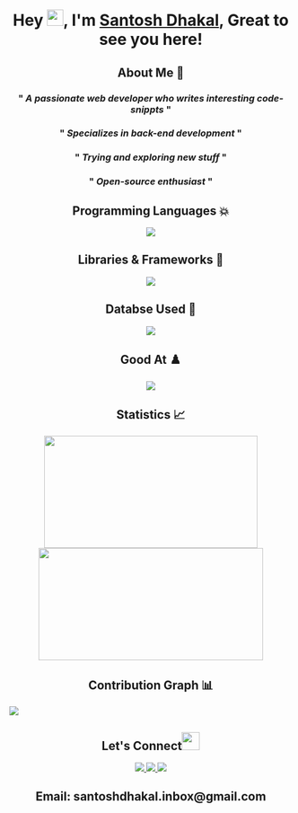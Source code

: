 # <p align="center">Hey <img src="https://gist.github.com/haldaranup/aad23918f5ad8bff5199094c9f6d337a/raw/a19b90e65fcffa0eabd3874b66520b91ee9f0e60/hi.gif" width="29">, I'm [Santosh Dhakal](https://santoshdhakal.com/), Great to see you here!<p/>
 
## <p align="center">About Me 🚀</p>
 ### <p align="center">" *A passionate **web developer** who writes interesting **code-snippts*** "</p>
 ### <p align="center">" *Specializes in **back-end development*** "</p>
 ### <p align="center">" *Trying and **exploring** new stuff* "</p>
 ### <p align="center">" ***Open-source** enthusiast* "</p>


## <h2 align="center">Programming Languages 💥</h2>
 <p align="center">
  <a href="https://santoshdhakal.com">
    <img src="https://skillicons.dev/icons?i=html,css,js,python" />
  </a>
</p>

## <h2 align="center"> Libraries & Frameworks 📑</h2>
<p align="center">
   <a href="https://santoshdhakal.com">
    <img src="https://skillicons.dev/icons?i=react,redux,express,nodejs" />
  </a>
 </p>
 
 ## <h2 align="center"> Databse Used 💾</h2>
<p align="center">
   <a href="https://santoshdhakal.com">
    <img src="https://skillicons.dev/icons?i=mongodb,mysql,postgresql" />
  </a>
 </p>
 
 ## <h2 align="center"> Good At ♟️</h2>
<p align="center">
   <a href="https://santoshdhakal.com">
    <img src="https://skillicons.dev/icons?i=linux,git,bash,vscode" />
  </a>
 </p>
 
## <h2 align="center">Statistics 📈</h2>
<p align="center">
<img height="200px" width="380px" src="https://github-readme-stats.vercel.app/api?username=xxshcoder&show_icons=true&theme=tokyonight" />     
<img height="200px" width="400px" src="https://github-readme-streak-stats.herokuapp.com/?user=xxshcoder&show_icons=true&theme=tokyonight" />
<p/>

## <h2 align="center">Contribution Graph 📊</h2>
<img src="https://github-readme-activity-graph.cyclic.app/graph?username=xxshcoder&theme=chartreuse-dark" />  

## <h2 align="center">Let's Connect<img src="https://gist.github.com/haldaranup/f89330e95dfca979a5bc9fd80602761f/raw/8a3d00dfc3aa37c26873bb154227e395ef77cdfa/handshake.gif" height="32px"> </h2>
 <p align="center">
  <a href="https://twitter.com/santosh_dhakal">
    <img src="https://skillicons.dev/icons?i=twitter" />
  </a>
  <a href="https://www.linkedin.com/in/santosh_dhakal">
    <img src="https://skillicons.dev/icons?i=linkedin" />
  </a>
  <a href="https://www.instagram.com/santosh_dhakal">
    <img src="https://skillicons.dev/icons?i=instagram" />
  </a>
<h2 align="center">Email: santoshdhakal.inbox@gmail.com </h2>
</p>


<!-- **haldaranup/haldaranup** is a ✨ _special_ ✨ repository because its `README.md` (this file) appears on your GitHub profile.

Here are some ideas to get you started:

- 🔭 I’m currently working on ...
- 🌱 I’m currently learning ..
- 👯 I’m looking to collaborate on ...
- 🤔 I’m looking for help with ...
- 💬 Ask me about ...
- 📫 How to reach me: ...
- 😄 Pronouns: ...
- ⚡ Fun fact: ... -->

